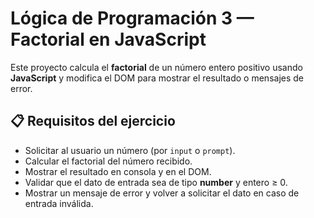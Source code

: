 # Lógica de Programación 3 — Factorial en JavaScript

Este proyecto calcula el **factorial** de un número entero positivo usando **JavaScript** y modifica el DOM para mostrar el resultado o mensajes de error.

## 📋 Requisitos del ejercicio

- Solicitar al usuario un número (por `input` o `prompt`).
- Calcular el factorial del número recibido.
- Mostrar el resultado en consola y en el DOM.
- Validar que el dato de entrada sea de tipo **number** y entero ≥ 0.
- Mostrar un mensaje de error y volver a solicitar el dato en caso de entrada inválida.


